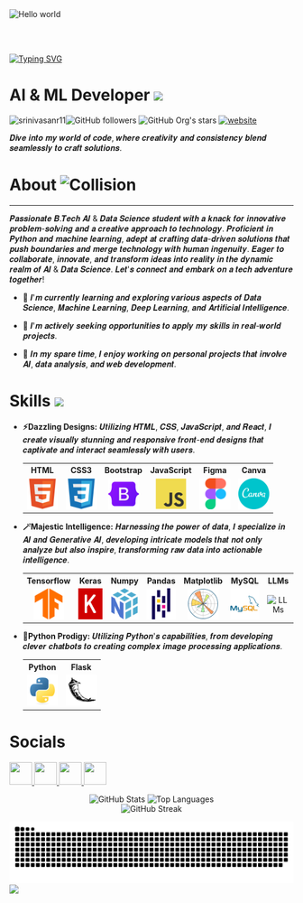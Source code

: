 <a>
<img src="https://raw.githubusercontent.com/sagar-viradiya/sagar-viradiya/master/resources/banner.png" alt="Hello world">

<br><br>

<a href="https://git.io/typing-svg"><img src="https://readme-typing-svg.herokuapp.com?font=Book+Antiqua&size=30&pause=1000&color=1689F7&repeat=false&width=435&lines=Hi+there%2C+I'm+Srinivasan+R+%F0%9F%91%8B%F0%9F%8F%BC!" alt="Typing SVG" /></a>

# AI & ML Developer <img src="https://user-images.githubusercontent.com/74038190/216122003-1c7d9078-357a-47f5-81c7-1c4f2552e143.png" width="30px" />
<p align="left"> <img src="https://komarev.com/ghpvc/?username=srinivasanr11&label=Profile%20views&color=0e75b6&style=flat" alt="srinivasanr11" 
                   
![GitHub followers](https://img.shields.io/github/followers/srinivasanr11?style=social)
![GitHub Org's stars](https://img.shields.io/github/stars/srinivasanr11?style=social)
[![website](https://img.shields.io/badge/Portfolio-SRINIVASAN-brightgreen)](https://srinivasanr11.github.io/)



𝑫𝒊𝒗𝒆 𝒊𝒏𝒕𝒐 𝒎𝒚 𝒘𝒐𝒓𝒍𝒅 𝒐𝒇 𝒄𝒐𝒅𝒆, 𝒘𝒉𝒆𝒓𝒆 𝒄𝒓𝒆𝒂𝒕𝒊𝒗𝒊𝒕𝒚 𝒂𝒏𝒅 𝒄𝒐𝒏𝒔𝒊𝒔𝒕𝒆𝒏𝒄𝒚 𝒃𝒍𝒆𝒏𝒅 𝒔𝒆𝒂𝒎𝒍𝒆𝒔𝒔𝒍𝒚 𝒕𝒐 𝒄𝒓𝒂𝒇𝒕 𝒔𝒐𝒍𝒖𝒕𝒊𝒐𝒏𝒔.

# About <img src="https://raw.githubusercontent.com/Tarikul-Islam-Anik/Animated-Fluent-Emojis/master/Emojis/Smilies/Collision.png" alt="Collision" width="30" height="30" />

---

𝑷𝒂𝒔𝒔𝒊𝒐𝒏𝒂𝒕𝒆 𝑩.𝑻𝒆𝒄𝒉 𝑨𝑰 & 𝑫𝒂𝒕𝒂 𝑺𝒄𝒊𝒆𝒏𝒄𝒆 𝒔𝒕𝒖𝒅𝒆𝒏𝒕 𝒘𝒊𝒕𝒉 𝒂 𝒌𝒏𝒂𝒄𝒌 𝒇𝒐𝒓 𝒊𝒏𝒏𝒐𝒗𝒂𝒕𝒊𝒗𝒆 𝒑𝒓𝒐𝒃𝒍𝒆𝒎-𝒔𝒐𝒍𝒗𝒊𝒏𝒈 𝒂𝒏𝒅 𝒂 𝒄𝒓𝒆𝒂𝒕𝒊𝒗𝒆 𝒂𝒑𝒑𝒓𝒐𝒂𝒄𝒉 𝒕𝒐 𝒕𝒆𝒄𝒉𝒏𝒐𝒍𝒐𝒈𝒚. 𝑷𝒓𝒐𝒇𝒊𝒄𝒊𝒆𝒏𝒕 𝒊𝒏 𝑷𝒚𝒕𝒉𝒐𝒏 𝒂𝒏𝒅 𝒎𝒂𝒄𝒉𝒊𝒏𝒆 𝒍𝒆𝒂𝒓𝒏𝒊𝒏𝒈, 𝒂𝒅𝒆𝒑𝒕 𝒂𝒕 𝒄𝒓𝒂𝒇𝒕𝒊𝒏𝒈 𝒅𝒂𝒕𝒂-𝒅𝒓𝒊𝒗𝒆𝒏 𝒔𝒐𝒍𝒖𝒕𝒊𝒐𝒏𝒔 𝒕𝒉𝒂𝒕 𝒑𝒖𝒔𝒉 𝒃𝒐𝒖𝒏𝒅𝒂𝒓𝒊𝒆𝒔 𝒂𝒏𝒅 𝒎𝒆𝒓𝒈𝒆 𝒕𝒆𝒄𝒉𝒏𝒐𝒍𝒐𝒈𝒚 𝒘𝒊𝒕𝒉 𝒉𝒖𝒎𝒂𝒏 𝒊𝒏𝒈𝒆𝒏𝒖𝒊𝒕𝒚. 𝑬𝒂𝒈𝒆𝒓 𝒕𝒐 𝒄𝒐𝒍𝒍𝒂𝒃𝒐𝒓𝒂𝒕𝒆, 𝒊𝒏𝒏𝒐𝒗𝒂𝒕𝒆, 𝒂𝒏𝒅 𝒕𝒓𝒂𝒏𝒔𝒇𝒐𝒓𝒎 𝒊𝒅𝒆𝒂𝒔 𝒊𝒏𝒕𝒐 𝒓𝒆𝒂𝒍𝒊𝒕𝒚 𝒊𝒏 𝒕𝒉𝒆 𝒅𝒚𝒏𝒂𝒎𝒊𝒄 𝒓𝒆𝒂𝒍𝒎 𝒐𝒇 𝑨𝑰 & 𝑫𝒂𝒕𝒂 𝑺𝒄𝒊𝒆𝒏𝒄𝒆. 𝑳𝒆𝒕'𝒔 𝒄𝒐𝒏𝒏𝒆𝒄𝒕 𝒂𝒏𝒅 𝒆𝒎𝒃𝒂𝒓𝒌 𝒐𝒏 𝒂 𝒕𝒆𝒄𝒉 𝒂𝒅𝒗𝒆𝒏𝒕𝒖𝒓𝒆 𝒕𝒐𝒈𝒆𝒕𝒉𝒆𝒓!

- 🌱 𝑰'𝒎 𝒄𝒖𝒓𝒓𝒆𝒏𝒕𝒍𝒚 𝒍𝒆𝒂𝒓𝒏𝒊𝒏𝒈 𝒂𝒏𝒅 𝒆𝒙𝒑𝒍𝒐𝒓𝒊𝒏𝒈 𝒗𝒂𝒓𝒊𝒐𝒖𝒔 𝒂𝒔𝒑𝒆𝒄𝒕𝒔 𝒐𝒇 𝑫𝒂𝒕𝒂 𝑺𝒄𝒊𝒆𝒏𝒄𝒆, 𝑴𝒂𝒄𝒉𝒊𝒏𝒆 𝑳𝒆𝒂𝒓𝒏𝒊𝒏𝒈, 𝑫𝒆𝒆𝒑 𝑳𝒆𝒂𝒓𝒏𝒊𝒏𝒈, 𝒂𝒏𝒅 𝑨𝒓𝒕𝒊𝒇𝒊𝒄𝒊𝒂𝒍 𝑰𝒏𝒕𝒆𝒍𝒍𝒊𝒈𝒆𝒏𝒄𝒆.

- 💼 𝑰'𝒎 𝒂𝒄𝒕𝒊𝒗𝒆𝒍𝒚 𝒔𝒆𝒆𝒌𝒊𝒏𝒈 𝒐𝒑𝒑𝒐𝒓𝒕𝒖𝒏𝒊𝒕𝒊𝒆𝒔 𝒕𝒐 𝒂𝒑𝒑𝒍𝒚 𝒎𝒚 𝒔𝒌𝒊𝒍𝒍𝒔 𝒊𝒏 𝒓𝒆𝒂𝒍-𝒘𝒐𝒓𝒍𝒅 𝒑𝒓𝒐𝒋𝒆𝒄𝒕𝒔.

- 🦾 𝑰𝒏 𝒎𝒚 𝒔𝒑𝒂𝒓𝒆 𝒕𝒊𝒎𝒆, 𝑰 𝒆𝒏𝒋𝒐𝒚 𝒘𝒐𝒓𝒌𝒊𝒏𝒈 𝒐𝒏 𝒑𝒆𝒓𝒔𝒐𝒏𝒂𝒍 𝒑𝒓𝒐𝒋𝒆𝒄𝒕𝒔 𝒕𝒉𝒂𝒕 𝒊𝒏𝒗𝒐𝒍𝒗𝒆 𝑨𝑰, 𝒅𝒂𝒕𝒂 𝒂𝒏𝒂𝒍𝒚𝒔𝒊𝒔, 𝒂𝒏𝒅 𝒘𝒆𝒃 𝒅𝒆𝒗𝒆𝒍𝒐𝒑𝒎𝒆𝒏𝒕.


# Skills <img src='https://user-images.githubusercontent.com/74038190/206662607-d9e7591e-bbf9-42f9-9386-29efc927bc16.gif' width="30px">

- **⚡Dazzling Designs:** 𝑼𝒕𝒊𝒍𝒊𝒛𝒊𝒏𝒈 𝑯𝑻𝑴𝑳, 𝑪𝑺𝑺, 𝑱𝒂𝒗𝒂𝑺𝒄𝒓𝒊𝒑𝒕, 𝒂𝒏𝒅 𝑹𝒆𝒂𝒄𝒕, 𝑰 𝒄𝒓𝒆𝒂𝒕𝒆 𝒗𝒊𝒔𝒖𝒂𝒍𝒍𝒚 𝒔𝒕𝒖𝒏𝒏𝒊𝒏𝒈 𝒂𝒏𝒅 𝒓𝒆𝒔𝒑𝒐𝒏𝒔𝒊𝒗𝒆 𝒇𝒓𝒐𝒏𝒕-𝒆𝒏𝒅 𝒅𝒆𝒔𝒊𝒈𝒏𝒔 𝒕𝒉𝒂𝒕 𝒄𝒂𝒑𝒕𝒊𝒗𝒂𝒕𝒆 𝒂𝒏𝒅 𝒊𝒏𝒕𝒆𝒓𝒂𝒄𝒕 𝒔𝒆𝒂𝒎𝒍𝒆𝒔𝒔𝒍𝒚 𝒘𝒊𝒕𝒉 𝒖𝒔𝒆𝒓𝒔.

  <table style="width: 100%; table-layout: fixed;">
    <tr align="center">
      <th>HTML</th>
      <th>CSS3</th>
      <th>Bootstrap</th>
      <th>JavaScript</th>
      <th>Figma</th>
      <th>Canva</th>
    </tr>
    <tr align="center">
      <td><img src="https://github.com/devicons/devicon/blob/master/icons/html5/html5-original.svg" title="HTML" alt="HTML" height="55" width="55";/></td>
      <td><img src="https://github.com/devicons/devicon/blob/master/icons/css3/css3-original.svg" title="CSS" alt="CSS" height="55" width="55";/></td>
      <td><img src="https://github.com/devicons/devicon/blob/master/icons/bootstrap/bootstrap-original.svg" title="Bootstrap" alt="Bootstrap" height="55" width="55";/></td>
      <td><img src="https://github.com/devicons/devicon/blob/master/icons/javascript/javascript-original.svg" title="JavaScript" alt="JavaScript" height="55" width="55";/></td>
      <td><img src="https://github.com/devicons/devicon/blob/master/icons/figma/figma-original.svg" title="Figma" alt="Figma" height="55" width="55";/></td>
      <td><img src="https://github.com/devicons/devicon/blob/master/icons/canva/canva-original.svg" title="Canva" alt="Canva" height="55" width="55";/></td>
    </tr>
  </table>

- **🪄Majestic Intelligence:** 𝑯𝒂𝒓𝒏𝒆𝒔𝒔𝒊𝒏𝒈 𝒕𝒉𝒆 𝒑𝒐𝒘𝒆𝒓 𝒐𝒇 𝒅𝒂𝒕𝒂, 𝑰 𝒔𝒑𝒆𝒄𝒊𝒂𝒍𝒊𝒛𝒆 𝒊𝒏 𝑨𝑰 𝒂𝒏𝒅 𝑮𝒆𝒏𝒆𝒓𝒂𝒕𝒊𝒗𝒆 𝑨𝑰, 𝒅𝒆𝒗𝒆𝒍𝒐𝒑𝒊𝒏𝒈 𝒊𝒏𝒕𝒓𝒊𝒄𝒂𝒕𝒆 𝒎𝒐𝒅𝒆𝒍𝒔 𝒕𝒉𝒂𝒕 𝒏𝒐𝒕 𝒐𝒏𝒍𝒚 𝒂𝒏𝒂𝒍𝒚𝒛𝒆 𝒃𝒖𝒕 𝒂𝒍𝒔𝒐 𝒊𝒏𝒔𝒑𝒊𝒓𝒆, 𝒕𝒓𝒂𝒏𝒔𝒇𝒐𝒓𝒎𝒊𝒏𝒈 𝒓𝒂𝒘 𝒅𝒂𝒕𝒂 𝒊𝒏𝒕𝒐 𝒂𝒄𝒕𝒊𝒐𝒏𝒂𝒃𝒍𝒆 𝒊𝒏𝒕𝒆𝒍𝒍𝒊𝒈𝒆𝒏𝒄𝒆.
  <table style="width: 100%; table-layout: fixed;">
    <tr align="center">
      <th>Tensorflow</th>
      <th>Keras</th>
      <th>Numpy</th>
      <th>Pandas</th>
      <th>Matplotlib</th>
      <th>MySQL</th>
      <th>LLMs</th>
    </tr>
    <tr align="center">
      <td><img src="https://github.com/devicons/devicon/blob/master/icons/tensorflow/tensorflow-original.svg" title="Tensorflow" alt="Tensorflow" width="55" height="55"/></td>
      <td><img src="https://github.com/devicons/devicon/blob/master/icons/keras/keras-original.svg" title="Keras" alt="Keras" width="55" height="55"/></td>
      <td><img src="https://github.com/devicons/devicon/blob/master/icons/numpy/numpy-original.svg" title="Numpy" alt="Numpy" width="55" height="55"/></td>
      <td><img src="https://github.com/devicons/devicon/blob/master/icons/pandas/pandas-original.svg" title="Pandas" alt="Pandas" width="55" height="55"/></td>
      <td><img src="https://github.com/devicons/devicon/blob/master/icons/matplotlib/matplotlib-original.svg" title="Matplotlib" alt="Matplotlib" width="55" height="55"/></td>
      <td><img src="https://github.com/devicons/devicon/blob/master/icons/mysql/mysql-original-wordmark.svg" title="MySQL" alt="MySQL" width="55" height="55"/></td>
      <td><img src="https://cdn-icons-png.flaticon.com/512/16806/16806660.png" title="LLMs" alt="LLMs" width="55" height="55"/></td>
    </tr>
  </table>

- **🐍Python Prodigy:** 𝑼𝒕𝒊𝒍𝒊𝒛𝒊𝒏𝒈 𝑷𝒚𝒕𝒉𝒐𝒏'𝒔 𝒄𝒂𝒑𝒂𝒃𝒊𝒍𝒊𝒕𝒊𝒆𝒔, 𝒇𝒓𝒐𝒎 𝒅𝒆𝒗𝒆𝒍𝒐𝒑𝒊𝒏𝒈 𝒄𝒍𝒆𝒗𝒆𝒓 𝒄𝒉𝒂𝒕𝒃𝒐𝒕𝒔 𝒕𝒐 𝒄𝒓𝒆𝒂𝒕𝒊𝒏𝒈 𝒄𝒐𝒎𝒑𝒍𝒆𝒙 𝒊𝒎𝒂𝒈𝒆 𝒑𝒓𝒐𝒄𝒆𝒔𝒔𝒊𝒏𝒈 𝒂𝒑𝒑𝒍𝒊𝒄𝒂𝒕𝒊𝒐𝒏𝒔.

  <table style="width: 100%; table-layout: fixed;">
    <tr align="center">
      <th>Python</th>
      <th>Flask</th>
    </tr>
    <tr align="center">
      <td><img src="https://github.com/devicons/devicon/blob/master/icons/python/python-original.svg" title="python" alt="python" width="55" height="55"/></td>
      <td><img src="https://github.com/devicons/devicon/blob/master/icons/flask/flask-original.svg" title="flask" alt="flask" width="55" height="55"/></td>
    </tr>
  </table>

# Socials

<p align="left">
<a href="https://www.linkedin.com/in/srinivasanr07/"><img
      height="40"
      width="40"
      src="https://user-images.githubusercontent.com/74038190/235294012-0a55e343-37ad-4b0f-924f-c8431d9d2483.gif" />
      </a>
<a href="https://www.instagram.com/_.rocky_srini._?igsh=MWtxc2N4a3l3bTlrcw=="><img
      height="40"
      width="40"
      src="https://user-images.githubusercontent.com/74038190/235294013-a33e5c43-a01c-43f6-b44d-a406d8b4ab75.gif" />
      </a>
<a href="https://wa.me/+917010462247"><img
      height="40"
      width="40"
      src="https://user-images.githubusercontent.com/74038190/235294019-40007353-6219-4ec5-b661-b3c35136dd0b.gif" />
      </a>
<a href="https://x.com/"><img
      height="40"
      width="40"
      src="https://user-images.githubusercontent.com/74038190/235294011-b8074c31-9097-4a65-a594-4151b58743a8.gif" />
      </a>

</p>

<p align="center">
        <img width='400' height='200'src="https://github-stats-alpha.vercel.app/api?username=srinivasanr11" alt="GitHub Stats">
        <img width='300' height='200'src="https://github-readme-stats.vercel.app/api/top-langs/?username=srinivasanr11&layout=compact" alt="Top Languages"/><br>
        <img width='400' height='200'src="https://github-readme-streak-stats.herokuapp.com/?user=srinivasanr11&" alt="GitHub Streak"/><br>
</p>

<picture align="Center">
  <source
    media="(prefers-color-scheme: dark)"
    srcset="https://raw.githubusercontent.com/platane/snk/output/github-contribution-grid-snake-dark.svg"
  />
  <img
    alt="github contribution grid snake animation"
    src="https://raw.githubusercontent.com/platane/snk/output/github-contribution-grid-snake.svg"
  />
</picture>

<img src="https://github.com/Anmol-Baranwal/Cool-GIFs-For-GitHub/assets/74038190/80728820-e06b-4f96-9c9e-9df46f0cc0a5">
